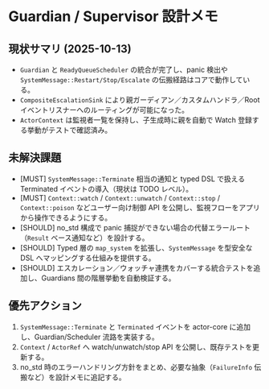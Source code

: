 # Guardian / Supervisor 設計メモ

## 現状サマリ (2025-10-13)
- `Guardian` と `ReadyQueueScheduler` の統合が完了し、panic 検出や `SystemMessage::Restart/Stop/Escalate` の伝搬経路はコアで動作している。
- `CompositeEscalationSink` により親ガーディアン／カスタムハンドラ／Root イベントリスナーへのルーティングが可能になった。
- `ActorContext` は監視者一覧を保持し、子生成時に親を自動で Watch 登録する挙動がテストで確認済み。

## 未解決課題
- [MUST] `SystemMessage::Terminate` 相当の通知と typed DSL で扱える Terminated イベントの導入（現状は TODO レベル）。
- [MUST] `Context::watch` / `Context::unwatch` / `Context::stop` / `Context::poison` などユーザー向け制御 API を公開し、監視フローをアプリから操作できるようにする。
- [SHOULD] no_std 構成で panic 捕捉ができない場合の代替エラールート（`Result` ベース通知など）を設計する。
- [SHOULD] Typed 層の `map_system` を拡張し、`SystemMessage` を型安全な DSL へマッピングする仕組みを提供する。
- [SHOULD] エスカレーション／ウォッチャ連携をカバーする統合テストを追加し、Guardians 間の階層挙動を自動検証する。

## 優先アクション
1. `SystemMessage::Terminate` と `Terminated` イベントを actor-core に追加し、Guardian/Scheduler 流路を実装する。
2. `Context` / `ActorRef` へ watch/unwatch/stop API を公開し、既存テストを更新する。
3. no_std 時のエラーハンドリング方針をまとめ、必要な抽象（`FailureInfo` 伝搬など）を設計メモに追記する。
